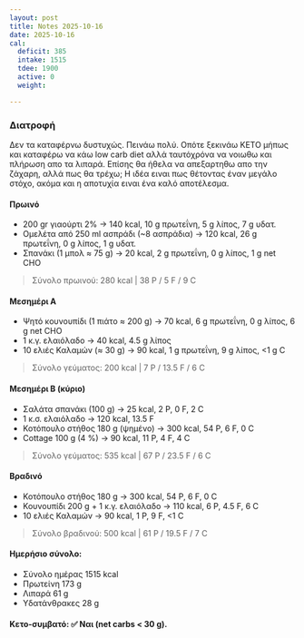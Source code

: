 ```yaml
---
layout: post
title: Notes 2025-10-16
date: 2025-10-16
cal:
  deficit: 385
  intake: 1515
  tdee: 1900
  active: 0
  weight:

---
```


### Διατροφή

Δεν τα καταφέρνω δυστυχώς. Πεινάω πολύ. Οπότε ξεκινάω ΚΕΤΟ μήπως και καταφέρω να κάω low carb diet αλλά ταυτόχρόνα να νοιωθω και πλήρωση απο τα λιπαρά. Επίσης θα ήθελα να απεξαρτηθω απο την ζάχαρη, αλλά πως θα τρέχω;
Η ιδέα ειναι πως θέτοντας έναν μεγάλο στόχο, ακόμα και η αποτυχία ειναι ένα καλό αποτέλεσμα.

#### Πρωινό

- 200 gr γιαούρτι 2% → 140 kcal, 10 g πρωτεΐνη, 5 g λίπος, 7 g υδατ.
- Ομελέτα από 250 ml ασπράδι (~8 ασπράδια) → 120 kcal, 26 g πρωτεΐνη, 0 g λίπος, 1 g υδατ.
- Σπανάκι (1 μπολ ≈ 75 g) → 20 kcal, 2 g πρωτεΐνη, 0 g λίπος, 1 g net CHO

> Σύνολο πρωινού: 280 kcal | 38 P / 5 F / 9 C

#### Mεσημέρι A

- Ψητό κουνουπίδι (1 πιάτο ≈ 200 g) → 70 kcal, 6 g πρωτεΐνη, 0 g λίπος, 6 g net CHO
- 1 κ.γ. ελαιόλαδο → 40 kcal, 4.5 g λίπος
- 10 ελιές Καλαμών (≈ 30 g) → 90 kcal, 1 g πρωτεΐνη, 9 g λίπος, <1 g C

> Σύνολο γεύματος: 200 kcal | 7 P / 13.5 F / 6 C

#### Mεσημέρι Β (κύριο)

- Σαλάτα σπανάκι (100 g) → 25 kcal, 2 P, 0 F, 2 C
- 1 κ.σ. ελαιόλαδο → 120 kcal, 13.5 F
- Κοτόπουλο στήθος 180 g (ψημένο) → 300 kcal, 54 P, 6 F, 0 C
- Cottage 100 g (4 %) → 90 kcal, 11 P, 4 F, 4 C

> Σύνολο γεύματος: 535 kcal | 67 P / 23.5 F / 6 C

#### Βραδινό

- Κοτόπουλο στήθος 180 g → 300 kcal, 54 P, 6 F, 0 C
- Κουνουπίδι 200 g + 1 κ.γ. ελαιόλαδο → 110 kcal, 6 P, 4.5 F, 6 C
- 10 ελιές Καλαμών → 90 kcal, 1 P, 9 F, <1 C

> Σύνολο βραδινού: 500 kcal | 61 P / 19.5 F / 7 C




#### Ημερήσιο σύνολο:

- Σύνολο ημέρας	1515 kcal 
- Πρωτείνη 173 g 
- Λιπαρά 61 g
- Υδατάνθρακες 28 g


#### Κετο-συμβατό: ✅ Ναι (net carbs < 30 g).


